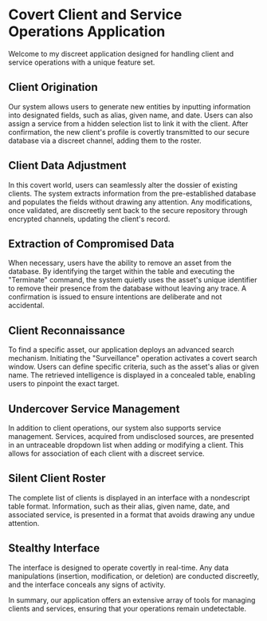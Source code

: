 # Covert Client and Service Operations Application

Welcome to my discreet application designed for handling client and service operations with a unique feature set.

## Client Origination
Our system allows users to generate new entities by inputting information into designated fields, such as alias, given name, and date. Users can also assign a service from a hidden selection list to link it with the client. After confirmation, the new client's profile is covertly transmitted to our secure database via a discreet channel, adding them to the roster.

## Client Data Adjustment
In this covert world, users can seamlessly alter the dossier of existing clients. The system extracts information from the pre-established database and populates the fields without drawing any attention. Any modifications, once validated, are discreetly sent back to the secure repository through encrypted channels, updating the client's record.

## Extraction of Compromised Data
When necessary, users have the ability to remove an asset from the database. By identifying the target within the table and executing the "Terminate" command, the system quietly uses the asset's unique identifier to remove their presence from the database without leaving any trace. A confirmation is issued to ensure intentions are deliberate and not accidental.

## Client Reconnaissance
To find a specific asset, our application deploys an advanced search mechanism. Initiating the "Surveillance" operation activates a covert search window. Users can define specific criteria, such as the asset's alias or given name. The retrieved intelligence is displayed in a concealed table, enabling users to pinpoint the exact target.

## Undercover Service Management
In addition to client operations, our system also supports service management. Services, acquired from undisclosed sources, are presented in an untraceable dropdown list when adding or modifying a client. This allows for association of each client with a discreet service.

## Silent Client Roster
The complete list of clients is displayed in an interface with a nondescript table format. Information, such as their alias, given name, date, and associated service, is presented in a format that avoids drawing any undue attention.

## Stealthy Interface
The interface is designed to operate covertly in real-time. Any data manipulations (insertion, modification, or deletion) are conducted discreetly, and the interface conceals any signs of activity.

In summary, our application offers an extensive array of tools for managing clients and services, ensuring that your operations remain undetectable.
